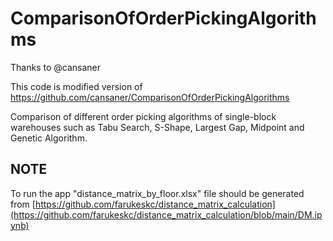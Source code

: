 # ComparisonOfOrderPickingAlgorithms

Thanks to @cansaner

This code is modified version of https://github.com/cansaner/ComparisonOfOrderPickingAlgorithms

Comparison of different order picking algorithms of single-block warehouses such as Tabu Search, S-Shape, Largest Gap, Midpoint and Genetic Algorithm.

## NOTE
To run the app "distance_matrix_by_floor.xlsx" file should be generated from [https://github.com/farukeskc/distance_matrix_calculation](https://github.com/farukeskc/distance_matrix_calculation/blob/main/DM.ipynb)

